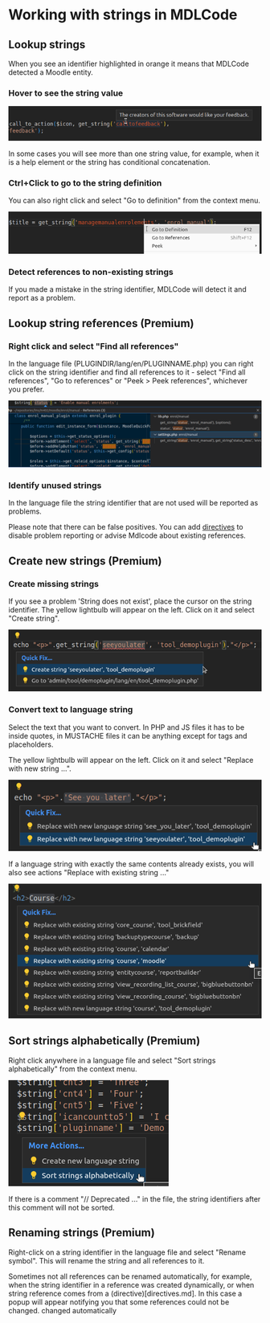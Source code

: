 # Working with strings in MDLCode

## Lookup strings

When you see an identifier highlighted in orange it means that MDLCode detected a Moodle
entity.

### Hover to see the string value

<img src="https://raw.githubusercontent.com/lmscloud-io/mdlcode-docs/main/docs/media/strings/strings2.png">

In some cases you will see more than one string value, for example, when it is a help element
or the string has conditional concatenation.

### Ctrl+Click to go to the string definition

You can also right click and select "Go to definition" from the context menu.

<img src="https://raw.githubusercontent.com/lmscloud-io/mdlcode-docs/main/docs/media/strings/string_definition.png">

### Detect references to non-existing strings

If you made a mistake in the string identifier, MDLCode will detect it and report as a problem.

## Lookup string references (Premium)

### Right click and select "Find all references"

In the language file (PLUGINDIR/lang/en/PLUGINNAME.php) you can right click on the string
identifier and find all references to it - select
"Find all references", "Go to references" or "Peek > Peek references", whichever you prefer.

<img src="https://raw.githubusercontent.com/lmscloud-io/mdlcode-docs/main/docs/media/strings/string_references.png">

### Identify unused strings

In the language file the string identifier that are not used will be reported as problems.

Please note that there can be false positives. You can add [directives](directives.md) to
disable problem reporting or advise Mdlcode about existing references.

## Create new strings (Premium)

### Create missing strings

If you see a problem 'String does not exist', place the cursor on the string identifier.
The yellow lightbulb will appear on the left. Click on it and select "Create string".

<img src="https://raw.githubusercontent.com/lmscloud-io/mdlcode-docs/main/docs/media/strings/createstring1.png">

### Convert text to language string

Select the text that you want to convert. In PHP and JS files it has to be inside quotes, in MUSTACHE
files it can be anything except for tags and placeholders.

The yellow lightbulb will appear on the left. Click on it and select "Replace with new string ...".

<img src="https://raw.githubusercontent.com/lmscloud-io/mdlcode-docs/main/docs/media/strings/createstring2.png">

If a language string with exactly the same contents already exists, you will also see actions
"Replace with existing string ..."

<img src="https://raw.githubusercontent.com/lmscloud-io/mdlcode-docs/main/docs/media/strings/createstring3.png">

## Sort strings alphabetically (Premium)

Right click anywhere in a language file and select "Sort strings alphabetically" from the context menu.

<img src="https://raw.githubusercontent.com/lmscloud-io/mdlcode-docs/main/docs/media/strings/sortstrings.png">

If there is a comment "// Deprecated ..." in the file, the string identifiers after this comment
will not be sorted.

## Renaming strings (Premium)

Right-click on a string identifier in the language file and select "Rename symbol".
This will rename the string and all references to it.

Sometimes not all references can be renamed automatically, for example, when the string identifier
in a reference was created dynamically, or when string reference comes from a (directive)[directives.md].
In this case a popup will appear notifying you that some references could not be changed.
changed automatically